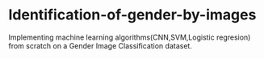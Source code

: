 # Identification-of-gender-by-images
Implementing machine learning algorithms(CNN,SVM,Logistic regresion) from scratch on a Gender Image Classification dataset.
